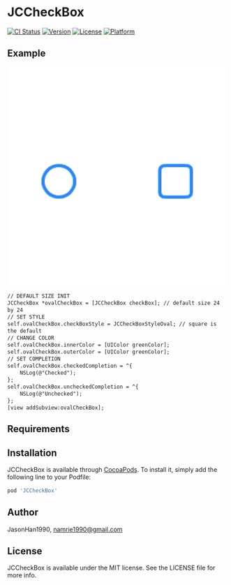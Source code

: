 # JCCheckBox

[![CI Status](https://img.shields.io/travis/JasonHan1990/JCCheckBox.svg?style=flat)](https://travis-ci.org/JasonHan1990/JCCheckBox)
[![Version](https://img.shields.io/cocoapods/v/JCCheckBox.svg?style=flat)](https://cocoapods.org/pods/JCCheckBox)
[![License](https://img.shields.io/cocoapods/l/JCCheckBox.svg?style=flat)](https://cocoapods.org/pods/JCCheckBox)
[![Platform](https://img.shields.io/cocoapods/p/JCCheckBox.svg?style=flat)](https://cocoapods.org/pods/JCCheckBox)

## Example

![Example Image](https://github.com/JasonHan1990/JCCheckBox/blob/master/ExampleImages/Example.gif)

```objc
// DEFAULT SIZE INIT
JCCheckBox *ovalCheckBox = [JCCheckBox checkBox]; // default size 24 by 24
// SET STYLE
self.ovalCheckBox.checkBoxStyle = JCCheckBoxStyleOval; // square is the default
// CHANGE COLOR
self.ovalCheckBox.innerColor = [UIColor greenColor];
self.ovalCheckBox.outerColor = [UIColor greenColor];
// SET COMPLETION
self.ovalCheckBox.checkedCompletion = ^{
    NSLog(@"Checked");
};
self.ovalCheckBox.uncheckedCompletion = ^{
    NSLog(@"Unchecked");
};
[view addSubview:ovalCheckBox];
```

## Requirements

## Installation

JCCheckBox is available through [CocoaPods](https://cocoapods.org). To install
it, simply add the following line to your Podfile:

```ruby
pod 'JCCheckBox'
```

## Author

JasonHan1990, namrie1990@gmail.com

## License

JCCheckBox is available under the MIT license. See the LICENSE file for more info.
